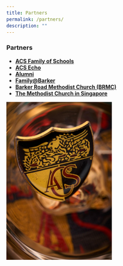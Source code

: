 ```yaml
---
title: Partners
permalink: /partners/
description: ""
---
```

### **Partners**
* **[ACS Family of Schools](/partners/family-of-schools/)**
* **[ACS Echo](/partners/acs-echo/)**
* **[Alumni](/partners/alumni/)**
* **[Family@Barker](https://sites.google.com/a/acsbr.org/familyatbarker/)**
* **[Barker Road Methodist Church (BRMC)](https://www.brmc.org.sg/)**
* **[The Methodist Church in Singapore](/partners/the-methodist-church-in-singapore)**

<img src="/images/partners1.jpg" style="width:55%">